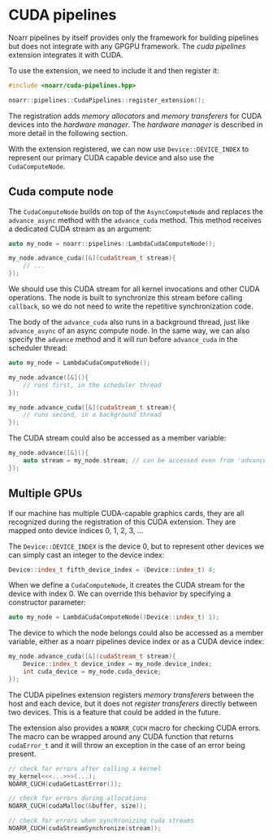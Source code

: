 # CUDA pipelines

Noarr pipelines by itself provides only the framework for building pipelines but does not integrate with any GPGPU framework. The *cuda pipelines* extension integrates it with CUDA.

To use the extension, we need to include it and then register it:

```cpp
#include <noarr/cuda-pipelines.hpp>

noarr::pipelines::CudaPipelines::register_extension();
```

The registration adds *memory allocators* and *memory transferers* for CUDA devices into the *hardware manager*. The *hardware manager* is described in more detail in the following section.

With the extension registered, we can now use `Device::DEVICE_INDEX` to represent our primary CUDA capable device and also use the `CudaComputeNode`.


## Cuda compute node

The `CudaComputeNode` builds on top of the `AsyncComputeNode` and replaces the `advance_async` method with the `advance_cuda` method. This method receives a dedicated CUDA stream as an argument:

```cpp
auto my_node = noarr::pipelines::LambdaCudaComputeNode();

my_node.advance_cuda([&](cudaStream_t stream){
    // ...
});
```

We should use this CUDA stream for all kernel invocations and other CUDA operations. The node is built to synchronize this stream before calling `callback`, so we do not need to write the repetitive synchronization code.

The body of the `advance_cuda` also runs in a background thread, just like `advance_async` of an async compute node. In the same way, we can also specify the `advance` method and it will run before `advance_cuda` in the scheduler thread:

```cpp
auto my_node = LambdaCudaComputeNode();

my_node.advance([&](){
    // runs first, in the scheduler thread
});

my_node.advance_cuda([&](cudaStream_t stream){
    // runs second, in a background thread
});
```

The CUDA stream could also be accessed as a member variable:

```cpp
my_node.advance([&](){
    auto stream = my_node.stream; // can be accessed even from 'advance'
});
```


## Multiple GPUs

If our machine has multiple CUDA-capable graphics cards, they are all recognized during the registration of this CUDA extension. They are mapped onto device indices 0, 1, 2, 3, ...

The `Device::DEVICE_INDEX` is the device 0, but to represent other devices we can simply cast an integer to the device index:

```cpp
Device::index_t fifth_device_index = (Device::index_t) 4;
```

When we define a `CudaComputeNode`, it creates the CUDA stream for the device with index 0. We can override this behavior by specifying a constructor parameter:

```cpp
auto my_node = LambdaCudaComputeNode((Device::index_t) 1);
```

The device to which the node belongs could also be accessed as a member variable, either as a noarr pipelines device index or as a CUDA device index:

```cpp
my_node.advance_cuda([&](cudaStream_t stream){
    Device::index_t device_index = my_node.device_index;
    int cuda_device = my_node.cuda_device;
});
```

The CUDA pipelines extension registers *memory transferers* between the host and each device, but it does not *register transferers* directly between two devices. This is a feature that could be added in the future.

The extension also provides a `NOARR_CUCH` macro for checking CUDA errors. The macro can be wrapped around any CUDA function that returns `cudaError_t` and it will throw an exception in the case of an error being present.

```cpp
// check for errors after calling a kernel
my_kernel<<<...>>>(...);
NOARR_CUCH(cudaGetLastError());

// check for errors during allocations
NOARR_CUCH(cudaMalloc(&buffer, size));

// check for errors when synchronizing cuda streams
NOARR_CUCH(cudaStreamSynchronize(stream));
```
